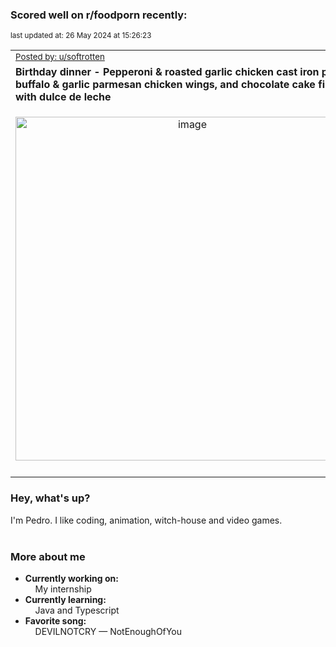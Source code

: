 ### Scored well on r/foodporn recently:

<p align="left"><sub>last updated at: 26 May 2024 at 15:26:23</sub></p>

|   |
| --- |
| <sub>[Posted by: u/softrotten][source]</sub> |
| **Birthday dinner - Pepperoni &amp; roasted garlic chicken cast iron pizzas, buffalo &amp; garlic parmesan chicken wings, and chocolate cake filled with dulce de leche** | 
|<p align="center"> <img alt="image" src="https://i.redd.it/ly5o5lvrym1d1.png" width="550" /> </p>|
|   |

### Hey, what's up?

I'm Pedro. I like coding, animation, witch-house and video games.<br><br>

### More about me
- **Currently working on:**  
&nbsp;&nbsp;&nbsp;&nbsp;My internship
- **Currently learning:**  
&nbsp;&nbsp;&nbsp;&nbsp;Java and Typescript
- **Favorite song:**  
&nbsp;&nbsp;&nbsp;&nbsp;DEVILNOTCRY — NotEnoughOfYou<br><br>

  



  
  
  
[linkedin]: https://linkedin.com/in/pedro-h-r-gomes-8a487b14a/
[gmail]: mailto:pilique11@gmail.com
[source]: https://reddit.com/r/FoodPorn/comments/1cwonhv/birthday_dinner_pepperoni_roasted_garlic_chicken/
[redditAPI]: https://www.reddit.com/dev/api/